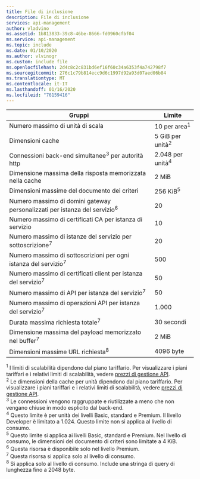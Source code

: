 ```yaml
---
title: File di inclusione
description: File di inclusione
services: api-management
author: vladvino
ms.assetid: 1b813833-39c8-46be-8666-fd0960cfbf04
ms.service: api-management
ms.topic: include
ms.date: 01/10/2020
ms.author: vlvinogr
ms.custom: include file
ms.openlocfilehash: 2d4c8c2c831bd6ef16f60c34a6353f4a742798f7
ms.sourcegitcommit: 276c1c79b814ecc9d6c1997d92a93d07aed06b84
ms.translationtype: MT
ms.contentlocale: it-IT
ms.lasthandoff: 01/16/2020
ms.locfileid: "76159416"
---
```

| Gruppi | Limite |
| ---------------------------------------------------------------------- | -------------------------- |
| Numero massimo di unità di scala | 10 per area<sup>1</sup> |
| Dimensioni cache | 5 GiB per unità<sup>2</sup> |
| Connessioni back-end simultanee<sup>3</sup> per autorità http | 2\.048 per unità<sup>4</sup> |
| Dimensione massima della risposta memorizzata nella cache | 2 MiB |
| Dimensioni massime del documento dei criteri | 256 KiB<sup>5</sup> |
| Numero massimo di domini gateway personalizzati per istanza del servizio<sup>6</sup> | 20 |
| Numero massimo di certificati CA per istanza di servizio | 10 |
| Numero massimo di istanze del servizio per sottoscrizione<sup>7</sup> | 20 |
| Numero massimo di sottoscrizioni per ogni istanza del servizio<sup>7</sup> | 500 |
| Numero massimo di certificati client per istanza del servizio<sup>7</sup> | 50 |
| Numero massimo di API per istanza del servizio<sup>7</sup> | 50 |
| Numero massimo di operazioni API per istanza del servizio<sup>7</sup> | 1\.000 |
| Durata massima richiesta totale<sup>7</sup> | 30 secondi |
| Dimensione massima del payload memorizzato nel buffer<sup>7</sup> | 2 MiB |
| Dimensioni massime URL richiesta<sup>8</sup> | 4096 byte |

<sup>1</sup> I limiti di scalabilità dipendono dal piano tariffario. Per visualizzare i piani tariffari e i relativi limiti di scalabilità, vedere [prezzi di gestione API](https://azure.microsoft.com/pricing/details/api-management/).<br/>
<sup>2</sup> Le dimensioni della cache per unità dipendono dal piano tariffario. Per visualizzare i piani tariffari e i relativi limiti di scalabilità, vedere [prezzi di gestione API](https://azure.microsoft.com/pricing/details/api-management/).<br/>
<sup>3</sup> Le connessioni vengono raggruppate e riutilizzate a meno che non vengano chiuse in modo esplicito dal back-end.<br/>
<sup>4</sup> Questo limite è per unità dei livelli Basic, standard e Premium. Il livello Developer è limitato a 1.024. Questo limite non si applica al livello di consumo.<br/>
<sup>5</sup> Questo limite si applica ai livelli Basic, standard e Premium. Nel livello di consumo, le dimensioni del documento di criteri sono limitate a 4 KiB.<br/>
<sup>6</sup> Questa risorsa è disponibile solo nel livello Premium.<br/>
<sup>7</sup> Questa risorsa si applica solo al livello di consumo.<br/>
<sup>8</sup> Si applica solo al livello di consumo. Include una stringa di query di lunghezza fino a 2048 byte.<br/>
